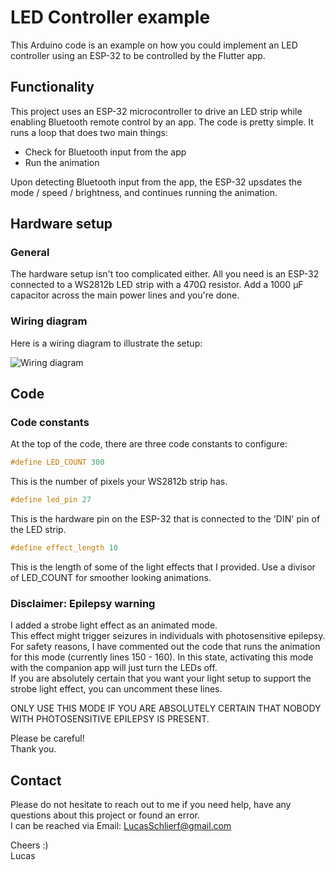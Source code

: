 # LED Controller example

This Arduino code is an example on how you could implement an LED controller using an ESP-32 to be controlled by the Flutter app.

## Functionality

This project uses an ESP-32 microcontroller to drive an LED strip while enabling Bluetooth remote control by an app. The code is pretty simple. It runs a loop that does two main things:

- Check for Bluetooth input from the app
- Run the animation

Upon detecting Bluetooth input from the app, the ESP-32 upsdates the mode / speed / brightness, and continues running the animation.

## Hardware setup

### General

The hardware setup isn't too complicated either. All you need is an ESP-32 connected to a WS2812b LED strip with a 470Ω resistor. Add a 1000 μF capacitor across the main power lines and you're done.

### Wiring diagram

Here is a wiring diagram to illustrate the setup:

![Wiring diagram](https://i.imgur.com/rwAGRA5.png)

## Code

### Code constants

At the top of the code, there are three code constants to configure:

```C++
#define LED_COUNT 300
```

This is the number of pixels your WS2812b strip has.

```C++
#define led_pin 27
```

This is the hardware pin on the ESP-32 that is connected to the 'DIN' pin of the LED strip.

```C++
#define effect_length 10
```

This is the length of some of the light effects that I provided. Use a divisor of LED_COUNT for smoother looking animations.

### Disclaimer: Epilepsy warning

I added a strobe light effect as an animated mode.  
This effect might trigger seizures in individuals with photosensitive epilepsy.  
For safety reasons, I have commented out the code that runs the animation for this mode (currently lines 150 - 160). In this state, activating this mode with the companion app will just turn the LEDs off.  
If you are absolutely certain that you want your light setup to support the strobe light effect, you can uncomment these lines.

ONLY USE THIS MODE IF YOU ARE ABSOLUTELY CERTAIN THAT NOBODY WITH PHOTOSENSITIVE EPILEPSY IS PRESENT.

Please be careful!  
Thank you.

## Contact

Please do not hesitate to reach out to me if you need help, have any questions about this project or found an error.  
I can be reached via Email: [LucasSchlierf@gmail.com](mailto:LucasSchlierf@gmail.com)

Cheers :)  
Lucas
